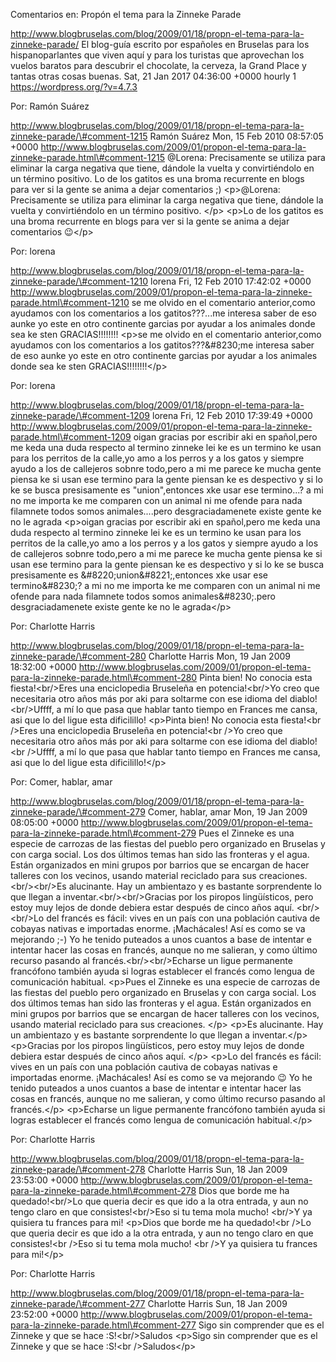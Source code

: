 Comentarios en: Propón el tema para la Zinneke Parade

http://www.blogbruselas.com/blog/2009/01/18/propn-el-tema-para-la-zinneke-parade/
El blog-guía escrito por españoles en Bruselas para los hispanoparlantes
que viven aquí y para los turistas que aprovechan los vuelos baratos
para descubrir el chocolate, la cerveza, la Grand Place y tantas otras
cosas buenas. Sat, 21 Jan 2017 04:36:00 +0000 hourly 1
https://wordpress.org/?v=4.7.3

Por: Ramón Suárez

http://www.blogbruselas.com/blog/2009/01/18/propn-el-tema-para-la-zinneke-parade/\#comment-1215
Ramón Suárez Mon, 15 Feb 2010 08:57:05 +0000
http://www.blogbruselas.com/2009/01/propon-el-tema-para-la-zinneke-parade.html\#comment-1215
\@Lorena: Precisamente se utiliza para eliminar la carga negativa que
tiene, dándole la vuelta y convirtiéndolo en un término positivo. Lo de
los gatitos es una broma recurrente en blogs para ver si la gente se
anima a dejar comentarios ;) \<p\>\@Lorena: Precisamente se utiliza para
eliminar la carga negativa que tiene, dándole la vuelta y convirtiéndolo
en un término positivo. \</p\> \<p\>Lo de los gatitos es una broma
recurrente en blogs para ver si la gente se anima a dejar comentarios
😉\</p\>

Por: lorena

http://www.blogbruselas.com/blog/2009/01/18/propn-el-tema-para-la-zinneke-parade/\#comment-1210
lorena Fri, 12 Feb 2010 17:42:02 +0000
http://www.blogbruselas.com/2009/01/propon-el-tema-para-la-zinneke-parade.html\#comment-1210
se me olvido en el comentario anterior,como ayudamos con los comentarios
a los gatitos???\...me interesa saber de eso aunke yo este en otro
continente garcias por ayudar a los animales donde sea ke sten
GRACIAS!!!!!!!! \<p\>se me olvido en el comentario anterior,como
ayudamos con los comentarios a los gatitos???&\#8230;me interesa saber
de eso aunke yo este en otro continente garcias por ayudar a los
animales donde sea ke sten GRACIAS!!!!!!!!\</p\>

Por: lorena

http://www.blogbruselas.com/blog/2009/01/18/propn-el-tema-para-la-zinneke-parade/\#comment-1209
lorena Fri, 12 Feb 2010 17:39:49 +0000
http://www.blogbruselas.com/2009/01/propon-el-tema-para-la-zinneke-parade.html\#comment-1209
oigan gracias por escribir aki en spañol,pero me keda una duda respecto
al termino zinneke lei ke es un termino ke usan para los perritos de la
calle,yo amo a los perros y a los gatos y siempre ayudo a los de
callejeros sobnre todo,pero a mi me parece ke mucha gente piensa ke si
usan ese termino para la gente piensan ke es despectivo y si lo ke se
busca presisamente es &quot;union&quot;,entonces xke usar ese
termino\...? a mi no me importa ke me comparen con un animal ni me
ofende para nada filamnete todos somos animales\....pero
desgraciadamenete existe gente ke no le agrada \<p\>oigan gracias por
escribir aki en spañol,pero me keda una duda respecto al termino zinneke
lei ke es un termino ke usan para los perritos de la calle,yo amo a los
perros y a los gatos y siempre ayudo a los de callejeros sobnre
todo,pero a mi me parece ke mucha gente piensa ke si usan ese termino
para la gente piensan ke es despectivo y si lo ke se busca presisamente
es &\#8220;union&\#8221;,entonces xke usar ese termino&\#8230;? a mi no
me importa ke me comparen con un animal ni me ofende para nada filamnete
todos somos animales&\#8230;.pero desgraciadamenete existe gente ke no
le agrada\</p\>

Por: Charlotte Harris

http://www.blogbruselas.com/blog/2009/01/18/propn-el-tema-para-la-zinneke-parade/\#comment-280
Charlotte Harris Mon, 19 Jan 2009 18:32:00 +0000
http://www.blogbruselas.com/2009/01/propon-el-tema-para-la-zinneke-parade.html\#comment-280
Pinta bien! No conocia esta fiesta!&lt;br/&gt;Eres una enciclopedia
Bruseleña en potencia!&lt;br/&gt;Yo creo que necesitaria otro años más
por aki para soltarme con ese idioma del diablo!&lt;br/&gt;Uffff, a mí
lo que pasa que hablar tanto tiempo en Frances me cansa, asi que lo del
ligue esta dificilillo! \<p\>Pinta bien! No conocia esta fiesta!\<br
/\>Eres una enciclopedia Bruseleña en potencia!\<br /\>Yo creo que
necesitaria otro años más por aki para soltarme con ese idioma del
diablo!\<br /\>Uffff, a mí lo que pasa que hablar tanto tiempo en
Frances me cansa, asi que lo del ligue esta dificilillo!\</p\>

Por: Comer, hablar, amar

http://www.blogbruselas.com/blog/2009/01/18/propn-el-tema-para-la-zinneke-parade/\#comment-279
Comer, hablar, amar Mon, 19 Jan 2009 08:05:00 +0000
http://www.blogbruselas.com/2009/01/propon-el-tema-para-la-zinneke-parade.html\#comment-279
Pues el Zinneke es una especie de carrozas de las fiestas del pueblo
pero organizado en Bruselas y con carga social. Los dos últimos temas
han sido las fronteras y el agua. Están organizados en mini grupos por
barrios que se encargan de hacer talleres con los vecinos, usando
material reciclado para sus creaciones. &lt;br/&gt;&lt;br/&gt;Es
alucinante. Hay un ambientazo y es bastante sorprendente lo que llegan a
inventar.&lt;br/&gt;&lt;br/&gt;Gracias por los piropos lingüísticos,
pero estoy muy lejos de donde debiera estar después de cinco años aquí.
&lt;br/&gt;&lt;br/&gt;Lo del francés es fácil: vives en un país con una
población cautiva de cobayas nativas e importadas enorme. ¡Machácales!
Así es como se va mejorando ;-) Yo he tenido puteados a unos cuantos a
base de intentar e intentar hacer las cosas en francés, aunque no me
salieran, y como último recurso pasando al
francés.&lt;br/&gt;&lt;br/&gt;Echarse un ligue permanente francófono
también ayuda si logras establecer el francés como lengua de
comunicación habitual. \<p\>Pues el Zinneke es una especie de carrozas
de las fiestas del pueblo pero organizado en Bruselas y con carga
social. Los dos últimos temas han sido las fronteras y el agua. Están
organizados en mini grupos por barrios que se encargan de hacer talleres
con los vecinos, usando material reciclado para sus creaciones. \</p\>
\<p\>Es alucinante. Hay un ambientazo y es bastante sorprendente lo que
llegan a inventar.\</p\> \<p\>Gracias por los piropos lingüísticos, pero
estoy muy lejos de donde debiera estar después de cinco años aquí.
\</p\> \<p\>Lo del francés es fácil: vives en un país con una población
cautiva de cobayas nativas e importadas enorme. ¡Machácales! Así es como
se va mejorando 😉 Yo he tenido puteados a unos cuantos a base de
intentar e intentar hacer las cosas en francés, aunque no me salieran, y
como último recurso pasando al francés.\</p\> \<p\>Echarse un ligue
permanente francófono también ayuda si logras establecer el francés como
lengua de comunicación habitual.\</p\>

Por: Charlotte Harris

http://www.blogbruselas.com/blog/2009/01/18/propn-el-tema-para-la-zinneke-parade/\#comment-278
Charlotte Harris Sun, 18 Jan 2009 23:53:00 +0000
http://www.blogbruselas.com/2009/01/propon-el-tema-para-la-zinneke-parade.html\#comment-278
Dios que borde me ha quedado!&lt;br/&gt;Lo que queria decir es que ido a
la otra entrada, y aun no tengo claro en que consistes!&lt;br/&gt;Eso si
tu tema mola mucho! &lt;br/&gt;Y ya quisiera tu frances para mi!
\<p\>Dios que borde me ha quedado!\<br /\>Lo que queria decir es que ido
a la otra entrada, y aun no tengo claro en que consistes!\<br /\>Eso si
tu tema mola mucho! \<br /\>Y ya quisiera tu frances para mi!\</p\>

Por: Charlotte Harris

http://www.blogbruselas.com/blog/2009/01/18/propn-el-tema-para-la-zinneke-parade/\#comment-277
Charlotte Harris Sun, 18 Jan 2009 23:52:00 +0000
http://www.blogbruselas.com/2009/01/propon-el-tema-para-la-zinneke-parade.html\#comment-277
Sigo sin comprender que es el Zinneke y que se hace
:S!&lt;br/&gt;Saludos \<p\>Sigo sin comprender que es el Zinneke y que
se hace :S!\<br /\>Saludos\</p\>
